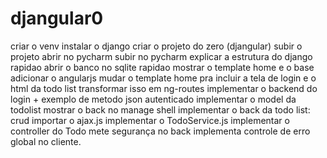 djangular0
==========

criar o venv
instalar o django
criar o projeto do zero (djangular)
subir o projeto
abrir no pycharm
subir no pycharm
explicar a estrutura do django rapidao
abrir o banco no sqlite rapidao
mostrar o template home e o base
adicionar o angularjs
mudar o template home pra incluir a tela de login e o html da todo list
transformar isso em ng-routes
implementar o backend do login + exemplo de metodo json autenticado
implementar o model da todolist
mostrar o back no manage shell
implementar o back da todo list: crud
importar o ajax.js
implementar o TodoService.js
implementar o controller do Todo
mete segurança no back
implementa controle de erro global no cliente.
